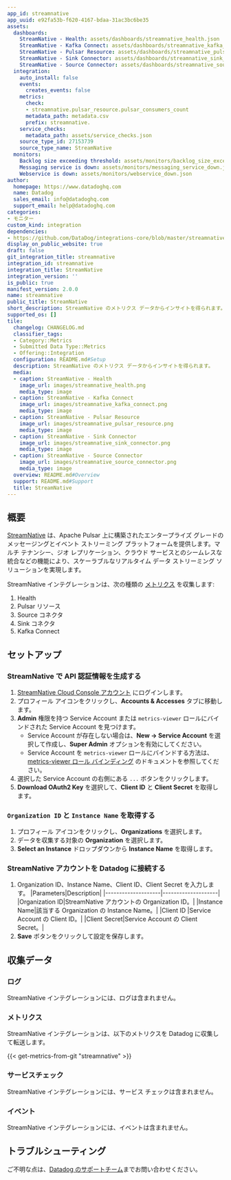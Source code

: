 ```yaml
---
app_id: streamnative
app_uuid: e92fa53b-f620-4167-bdaa-31ac3bc6be35
assets:
  dashboards:
    StreamNative - Health: assets/dashboards/streamnative_health.json
    StreamNative - Kafka Connect: assets/dashboards/streamnative_kafka_connect.json
    StreamNative - Pulsar Resource: assets/dashboards/streamnative_pulsar_resource.json
    StreamNative - Sink Connector: assets/dashboards/streamnative_sink_connector.json
    StreamNative - Source Connector: assets/dashboards/streamnative_source_connector.json
  integration:
    auto_install: false
    events:
      creates_events: false
    metrics:
      check:
      - streamnative.pulsar_resource.pulsar_consumers_count
      metadata_path: metadata.csv
      prefix: streamnative.
    service_checks:
      metadata_path: assets/service_checks.json
    source_type_id: 27153739
    source_type_name: StreamNative
  monitors:
    Backlog size exceeding threshold: assets/monitors/backlog_size_exceeding_threshold.json
    Messaging service is down: assets/monitors/messaging_service_down.json
    Webservice is down: assets/monitors/webservice_down.json
author:
  homepage: https://www.datadoghq.com
  name: Datadog
  sales_email: info@datadoghq.com
  support_email: help@datadoghq.com
categories:
- モニター
custom_kind: integration
dependencies:
- https://github.com/DataDog/integrations-core/blob/master/streamnative/README.md
display_on_public_website: true
draft: false
git_integration_title: streamnative
integration_id: streamnative
integration_title: StreamNative
integration_version: ''
is_public: true
manifest_version: 2.0.0
name: streamnative
public_title: StreamNative
short_description: StreamNative のメトリクス データからインサイトを得られます。
supported_os: []
tile:
  changelog: CHANGELOG.md
  classifier_tags:
  - Category::Metrics
  - Submitted Data Type::Metrics
  - Offering::Integration
  configuration: README.md#Setup
  description: StreamNative のメトリクス データからインサイトを得られます。
  media:
  - caption: StreamNative - Health
    image_url: images/streamnative_health.png
    media_type: image
  - caption: StreamNative - Kafka Connect
    image_url: images/streamnative_kafka_connect.png
    media_type: image
  - caption: StreamNative - Pulsar Resource
    image_url: images/streamnative_pulsar_resource.png
    media_type: image
  - caption: StreamNative - Sink Connector
    image_url: images/streamnative_sink_connector.png
    media_type: image
  - caption: StreamNative - Source Connector
    image_url: images/streamnative_source_connector.png
    media_type: image
  overview: README.md#Overview
  support: README.md#Support
  title: StreamNative
---
```


<!--  SOURCED FROM https://github.com/DataDog/integrations-core -->


## 概要

[StreamNative][1] は、Apache Pulsar 上に構築されたエンタープライズ グレードのメッセージングとイベント ストリーミング プラットフォームを提供します。マルチ テナンシー、ジオ レプリケーション、クラウド サービスとのシームレスな統合などの機能により、スケーラブルなリアルタイム データ ストリーミング ソリューションを実現します。

StreamNative インテグレーションは、次の種類の [メトリクス][2] を収集します:

1. Health
2. Pulsar リソース
3. Source コネクタ
4. Sink コネクタ
5. Kafka Connect

## セットアップ

### StreamNative で API 認証情報を生成する

1. [StreamNative Cloud Console アカウント][3] にログインします。
2. プロフィール アイコンをクリックし、**Accounts & Accesses** タブに移動します。
3. **Admin** 権限を持つ Service Account または `metrics-viewer` ロールにバインドされた Service Account を見つけます。
   - Service Account が存在しない場合は、**New -> Service Account** を選択して作成し、**Super Admin** オプションを有効にしてください。
   - Service Account を `metrics-viewer` ロールにバインドする方法は、[metrics-viewer ロール バインディング][4] のドキュメントを参照してください。
4. 選択した Service Account の右側にある `...` ボタンをクリックします。
5. **Download OAuth2 Key** を選択して、**Client ID** と **Client Secret** を取得します。

### `Organization ID` と `Instance Name` を取得する

1. プロフィール アイコンをクリックし、**Organizations** を選択します。
2. データを収集する対象の **Organization** を選択します。
3. **Select an Instance** ドロップダウンから **Instance Name** を取得します。


### StreamNative アカウントを Datadog に接続する

1. Organization ID、Instance Name、Client ID、Client Secret を入力します。
    |Parameters|Description|
    |--------------------|--------------------|
    |Organization ID|StreamNative アカウントの Organization ID。|
    |Instance Name|該当する Organization の Instance Name。|
    |Client ID |Service Account の Client ID。|
    |Client Secret|Service Account の Client Secret。|
2. **Save** ボタンをクリックして設定を保存します。


## 収集データ

### ログ

StreamNative インテグレーションには、ログは含まれません。

### メトリクス

StreamNative インテグレーションは、以下のメトリクスを Datadog に収集して転送します。

{{< get-metrics-from-git "streamnative" >}}

### サービスチェック

StreamNative インテグレーションには、サービス チェックは含まれません。

### イベント

StreamNative インテグレーションには、イベントは含まれません。

## トラブルシューティング

ご不明な点は、[Datadog のサポートチーム][5]までお問い合わせください。

[1]: https://streamnative.io/
[2]: https://docs.streamnative.io/docs/cloud-metrics-api#metrics-endpoint
[3]: https://console.streamnative.cloud/
[4]: https://docs.streamnative.io/docs/cloud-metrics-api#metrics-authorization
[5]: https://docs.datadoghq.com/ja/help/